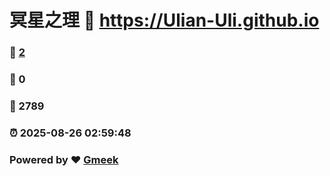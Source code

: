 # 冥星之理 :link: https://Ulian-Uli.github.io 
### :page_facing_up: [2](https://Ulian-Uli.github.io/tag.html) 
### :speech_balloon: 0 
### :hibiscus: 2789 
### :alarm_clock: 2025-08-26 02:59:48 
### Powered by :heart: [Gmeek](https://github.com/Meekdai/Gmeek)
